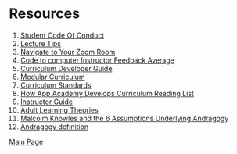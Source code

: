 # Resources

1. [Student Code Of Conduct][code-of-conduct]
2. [Lecture Tips][lecture-tips]
3. [Navigate to Your Zoom Room][navigate-to-zoom-room]
4. [Code to computer Instructor Feedback Average][instructor-feedback-average]
5. [Curriculum Developer Guide][curriculum-developer-guide]
6. [Modular Curriculum][modular-curriculum]
7. [Curriculum Standards][curriculum-standards]
8. [How App Academy Develops Curriculum Reading List][curriculum-development]
9. [Instructor Guide][instructor-guide]
10. [Adult Learning Theories][adult-learning-theories]
11. [Malcolm Knowles and the 6 Assumptions Underlying Andragogy][malcolm-knowles-6-assumptions]
12. [Andragogy definition][andragogy]

[Main Page][main-page]

[code-of-conduct]: https://github.com/jdrichardsappacad/AppAcademy-Online-Onboarding-Instruction-Guide/blob/master/resources/code-of-conduct.md
[lecture-tips]: https://github.com/jdrichardsappacad/AppAcademy-Online-Onboarding-Instruction-Guide/blob/master/resources/lecture-tips.md
[navigate-to-zoom-room]: https://github.com/jdrichardsappacad/AppAcademy-Online-Onboarding-Instruction-Guide/blob/master/resources/module-zoom-room.md
[instructor-feedback-average]: ./instructor-feedback-average.js
[main-page]: https://github.com/jdrichardsappacad/AppAcademy-Online-Onboarding-Instruction-Guide
[curriculum-standards]: https://github.com/appacademy/curriculum-developer-guide/tree/master/curriculum-standards
[modular-curriculum]: https://github.com/appacademy/Modular-Curriculum/tree/staging/content
[curriculum-developer-guide]: https://github.com/appacademy/curriculum-developer-guide/wiki
[curriculum-development]: https://github.com/appacademy/curriculum-developer-guide
[instructor-guide]: https://docs.google.com/document/d/155tlfvARPjUxMY5ay9GZcr0soJ6R1RSdORh6tMIQbdQ/edit
[adult-learning-theories]: https://elearningindustry.com/the-adult-learning-theory-andragogy-of-malcolm-knowles
[malcolm-knowles-6-assumptions]: https://hrdevelopmentinfo.com/malcolm-knowles-and-the-six-assumptions-underlying-andragogy/
[andragogy]: https://en.wikipedia.org/wiki/Andragogy
